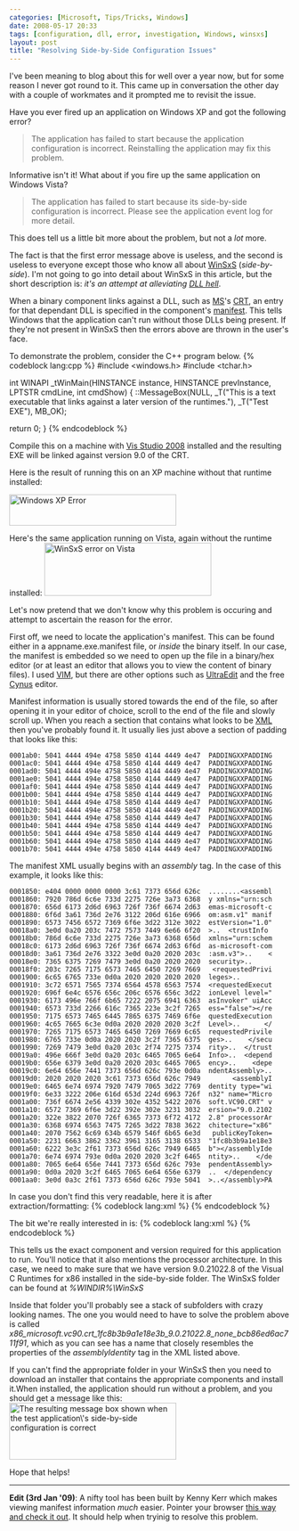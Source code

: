 ```yaml
---
categories: [Microsoft, Tips/Tricks, Windows]
date: 2008-05-17 20:33
tags: [configuration, dll, error, investigation, Windows, winsxs]
layout: post
title: "Resolving Side-by-Side Configuration Issues"
---
```

I've been meaning to blog about this for well over a year now, but for some reason I never got round to it. This came up in conversation the other day with a couple of workmates and it prompted me to revisit the issue.

Have you ever fired up an application on Windows XP and got the following error?
<blockquote><p>The application has failed to start because the application configuration is incorrect. Reinstalling the application may fix this problem.</p></blockquote>
Informative isn't it! What about if you fire up the same application on Windows Vista?
<blockquote><p>The application has failed to start because its side-by-side configuration is incorrect. Please see the application event log for more detail.</p></blockquote>
This does tell us a little bit more about the problem, but not a <em>lot</em> more.

<!--more-->

The fact is that the first error message above is useless, and the second is useless to everyone except those who know all about <a href="http://blog.tiensivu.com/aaron/archives/1306-Demystifying-the-WinSxS-directory-in-Windows-XP,-Vista-and-Server-20032008.html" title="WinSxS">WinSxS</a> (<em>side-by-side</em>). I'm not going to go into detail about WinSxS in this article, but the short description is: <em>it's an attempt at alleviating <a href="http://en.wikipedia.org/wiki/DLL_hell" title="DLL Hell">DLL hell</a></em>.

When a binary component links against a DLL, such as <a href="http://www.microsoft.com/" title="Microsoft">MS</a>'s <a href="http://msdn.microsoft.com/en-us/library/abx4dbyh(VS.80).aspx" title="C Run-Time Libraries">CRT</a>, an entry for that dependant DLL is specified in the component's <a href="http://msdn.microsoft.com/en-us/library/aa375365.aspx" title="Manifests">manifest</a>. This tells Windows that the application can't run without those DLLs being present. If they're not present in WinSxS then the errors above are thrown in the user's face.

To demonstrate the problem, consider the C++ program below.
{% codeblock lang:cpp %}
#include <windows.h>
#include <tchar.h>

int WINAPI _tWinMain(HINSTANCE instance, HINSTANCE prevInstance, LPTSTR cmdLine, int cmdShow)
{
  ::MessageBox(NULL,
      _T("This is a text executable that links against a later version of the runtimes."),
      _T("Test EXE"),
      MB_OK);

  return 0;
}
{% endcodeblock %}


Compile this on a machine with <a href="http://msdn.microsoft.com/en-us/vstudio/default.aspx" title="Visual Studio Developer Center">Vis Studio 2008</a> installed and the resulting EXE will be linked against version 9.0 of the CRT.

Here is the result of running this on an XP machine without that runtime installed:

<a href="/uploads/2008/05/xp_fail.png" rel="lightbox[winsxs]"><img src="/uploads/2008/05/xp_fail.png" alt="Windows XP Error" title="XP Error" width="300" height="56" class="aligncenter size-medium wp-image-350" /></a>

Here's the same application running on Vista, again without the runtime installed:
<a href="/uploads/2008/05/vista_fail.png" rel="lightbox[winsxs]"><img src="/uploads/2008/05/vista_fail.png" alt="WinSxS error on Vista" title="Vista Error Message" width="300" height="95" class="aligncenter size-medium wp-image-349" /></a>

Let's now pretend that we don't know why this problem is occuring and attempt to ascertain the reason for the error.

First off, we need to locate the application's manifest. This can be found either in a appname.exe.manifest file, or <em>inside</em> the binary itself. In our case, the manifest is embedded so we need to open up the file in a binary/hex editor (or at least an editor that allows you to view the content of binary files). I used <a href="http://www.vim.org/" title="VIM">VIM</a>, but there are other options such as <a href="http://www.ultraedit.com/" title="UltraEdit">UltraEdit</a> and the free <a href="http://www.softcircuits.com/cygnus/fe/" title="Cygnus Hex Editor">Cynus</a> editor.

Manifest information is usually stored towards the end of the file, so after opening it in your editor of choice, scroll to the end of the file and slowly scroll up. When you reach a section that contains what looks to be <a href="http://www.w3.org/XML/" title="XML">XML</a> then you've probably found it. It usually lies just above a section of padding that looks like this:

    0001ab0: 5041 4444 494e 4758 5850 4144 4449 4e47  PADDINGXXPADDING
    0001ac0: 5041 4444 494e 4758 5850 4144 4449 4e47  PADDINGXXPADDING
    0001ad0: 5041 4444 494e 4758 5850 4144 4449 4e47  PADDINGXXPADDING
    0001ae0: 5041 4444 494e 4758 5850 4144 4449 4e47  PADDINGXXPADDING
    0001af0: 5041 4444 494e 4758 5850 4144 4449 4e47  PADDINGXXPADDING
    0001b00: 5041 4444 494e 4758 5850 4144 4449 4e47  PADDINGXXPADDING
    0001b10: 5041 4444 494e 4758 5850 4144 4449 4e47  PADDINGXXPADDING
    0001b20: 5041 4444 494e 4758 5850 4144 4449 4e47  PADDINGXXPADDING
    0001b30: 5041 4444 494e 4758 5850 4144 4449 4e47  PADDINGXXPADDING
    0001b40: 5041 4444 494e 4758 5850 4144 4449 4e47  PADDINGXXPADDING
    0001b50: 5041 4444 494e 4758 5850 4144 4449 4e47  PADDINGXXPADDING
    0001b60: 5041 4444 494e 4758 5850 4144 4449 4e47  PADDINGXXPADDING
    0001b70: 5041 4444 494e 4758 5850 4144 4449 4e47  PADDINGXXPADDING

The manifest XML usually begins with an <em>assembly</em> tag. In the case of this example, it looks like this:

    0001850: e404 0000 0000 0000 3c61 7373 656d 626c  ........<assembl
    0001860: 7920 786d 6c6e 733d 2275 726e 3a73 6368  y xmlns="urn:sch
    0001870: 656d 6173 2d6d 6963 726f 736f 6674 2d63  emas-microsoft-c
    0001880: 6f6d 3a61 736d 2e76 3122 206d 616e 6966  om:asm.v1" manif
    0001890: 6573 7456 6572 7369 6f6e 3d22 312e 3022  estVersion="1.0"
    00018a0: 3e0d 0a20 203c 7472 7573 7449 6e66 6f20  >..  <trustInfo
    00018b0: 786d 6c6e 733d 2275 726e 3a73 6368 656d  xmlns="urn:schem
    00018c0: 6173 2d6d 6963 726f 736f 6674 2d63 6f6d  as-microsoft-com
    00018d0: 3a61 736d 2e76 3322 3e0d 0a20 2020 203c  :asm.v3">..    <
    00018e0: 7365 6375 7269 7479 3e0d 0a20 2020 2020  security>..
    00018f0: 203c 7265 7175 6573 7465 6450 7269 7669   <requestedPrivi
    0001900: 6c65 6765 733e 0d0a 2020 2020 2020 2020  leges>..
    0001910: 3c72 6571 7565 7374 6564 4578 6563 7574  <requestedExecut
    0001920: 696f 6e4c 6576 656c 206c 6576 656c 3d22  ionLevel level="
    0001930: 6173 496e 766f 6b65 7222 2075 6941 6363  asInvoker" uiAcc
    0001940: 6573 733d 2266 616c 7365 223e 3c2f 7265  ess="false"></re
    0001950: 7175 6573 7465 6445 7865 6375 7469 6f6e  questedExecution
    0001960: 4c65 7665 6c3e 0d0a 2020 2020 2020 3c2f  Level>..      </
    0001970: 7265 7175 6573 7465 6450 7269 7669 6c65  requestedPrivile
    0001980: 6765 733e 0d0a 2020 2020 3c2f 7365 6375  ges>..    </secu
    0001990: 7269 7479 3e0d 0a20 203c 2f74 7275 7374  rity>..  </trust
    00019a0: 496e 666f 3e0d 0a20 203c 6465 7065 6e64  Info>..  <depend
    00019b0: 656e 6379 3e0d 0a20 2020 203c 6465 7065  ency>..    <depe
    00019c0: 6e64 656e 7441 7373 656d 626c 793e 0d0a  ndentAssembly>..
    00019d0: 2020 2020 2020 3c61 7373 656d 626c 7949        <assemblyI
    00019e0: 6465 6e74 6974 7920 7479 7065 3d22 7769  dentity type="wi
    00019f0: 6e33 3222 206e 616d 653d 224d 6963 726f  n32" name="Micro
    0001a00: 736f 6674 2e56 4339 302e 4352 5422 2076  soft.VC90.CRT" v
    0001a10: 6572 7369 6f6e 3d22 392e 302e 3231 3032  ersion="9.0.2102
    0001a20: 322e 3822 2070 726f 6365 7373 6f72 4172  2.8" processorAr
    0001a30: 6368 6974 6563 7475 7265 3d22 7838 3622  chitecture="x86"
    0001a40: 2070 7562 6c69 634b 6579 546f 6b65 6e3d   publicKeyToken=
    0001a50: 2231 6663 3862 3362 3961 3165 3138 6533  "1fc8b3b9a1e18e3
    0001a60: 6222 3e3c 2f61 7373 656d 626c 7949 6465  b"></assemblyIde
    0001a70: 6e74 6974 793e 0d0a 2020 2020 3c2f 6465  ntity>..    </de
    0001a80: 7065 6e64 656e 7441 7373 656d 626c 793e  pendentAssembly>
    0001a90: 0d0a 2020 3c2f 6465 7065 6e64 656e 6379  ..  </dependency
    0001aa0: 3e0d 0a3c 2f61 7373 656d 626c 793e 5041  >..</assembly>PA

In case you don't find this very readable, here it is after extraction/formatting:
{% codeblock lang:xml %}
<assembly xmlns="urn:schemas-microsoft-com:asm.v1" manifestVersion="1.0">
  <trustInfo xmlns="urn:schemas-microsoft-com:asm.v3">
    <security>
      <requestedPrivileges>
      <requestedExecutionLevel
        level="asInvoker"
        uiAccess="false"></requestedExecutionLevel>
      </requestedPrivileges>
    </security>
  </trustInfo>
  <dependency>
    <dependentAssembly>
      <assemblyIdentity
        type="win32"
        name="Microsoft.VC90.CRT"
        version="9.0.21022.8"
        processorArchitecture="x86"
        publicKeyToken="1fc8b3b9a1e18e3b">
      </assemblyIdentity>
    </dependentAssembly>
  </dependency>
</assembly>
{% endcodeblock %}


The bit we're really interested in is:
{% codeblock lang:xml %}
<dependentAssembly>
  <assemblyIdentity
    type="win32"
    name="Microsoft.VC90.CRT"
    version="9.0.21022.8"
    processorArchitecture="x86"
    publicKeyToken="1fc8b3b9a1e18e3b">
  </assemblyIdentity>
</dependentAssembly>
{% endcodeblock %}


This tells us the exact component and version required for this application to run. You'll notice that it also mentions the processor architecture. In this case, we need to make sure that we have version 9.0.21022.8 of the Visual C Runtimes for x86 installed in the side-by-side folder. The WinSxS folder can be found at <em>%WINDIR%\WinSxS</em>

Inside that folder you'll probably see a stack of subfolders with crazy looking names. The one you would need to have to solve the problem above is called <em>x86_microsoft.vc90.crt_1fc8b3b9a1e18e3b_9.0.21022.8_none_bcb86ed6ac711f91</em>, which as you can see has a name that closely resembles the properties of the <em>assemblyIdentity</em> tag in the XML listed above.

If you can't find the appropriate folder in your WinSxS then you need to download an installer that contains the appropriate components and install it.When installed, the application should run without a problem, and you should get a message like this:
<a href="/uploads/2008/05/vista_success.png" rel="lightbox[winsxs]"><img src="/uploads/2008/05/vista_success.png" alt="The resulting message box shown when the test application\&#039;s side-by-side configuration is correct" title="Successful run of application" width="300" height="102" class="aligncenter size-medium wp-image-351" /></a>

Hope that helps!

<hr/>

<strong>Edit (3rd Jan '09)</strong>: A nifty tool has been built by Kenny Kerr which makes viewing manifest information <em>much</em> easier. Pointer your browser <a href="http://weblogs.asp.net/kennykerr/archive/posts/manifest-view-support-for-dlls.aspx">this way and check it out</a>. It should help when tryinig to resolve this problem.

<!--adsense-->
